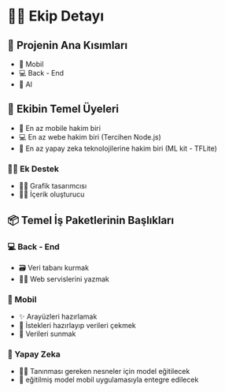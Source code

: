# 🤸‍♀️ Ekip Detayı

## 🧱 Projenin Ana Kısımları

* 📱 Mobil 
* 💻 Back - End 
* 🤖 AI

## 🤵 Ekibin Temel Üyeleri

* 📱 En az mobile hakim biri 
* 💻 En az webe hakim biri \(Tercihen Node.js\) 
* 🤖 En az yapay zeka teknolojilerine hakim biri \(ML kit - TFLite\)

### 👩‍🚀 Ek Destek

* 👩‍🎨 Grafik tasarımcısı
* 👩‍🏫 İçerik oluşturucu

## 📦 Temel İş Paketlerinin Başlıkları

### 💻 Back - End

* 🗃️ Veri tabanı kurmak
* 👨‍💻 Web servislerini yazmak

### 📱 Mobil

* ✨ Arayüzleri hazırlamak
* 💌 İstekleri hazırlayıp verileri çekmek
* 📃 Verileri sunmak

### 🤖 Yapay Zeka

* 🕵️‍♀️ Tanınması gereken nesneler için model eğitilecek 
* 💫 eğitilmiş model mobil uygulamasıyla entegre edilecek

